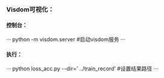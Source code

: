 ### Visdom可视化：
#### 控制台：
···
python -m visdom.server     #启动visdom服务
···

#### 执行：
···
python loss_acc.py --dir=’ ../train_record’   #设置结果路径
···
